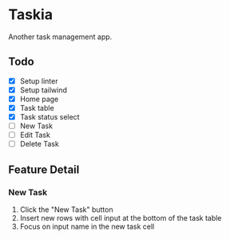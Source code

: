 # Taskia

Another task management app.

## Todo

- [x] Setup linter
- [x] Setup tailwind
- [x] Home page
- [x] Task table
- [x] Task status select
- [ ] New Task
- [ ] Edit Task
- [ ] Delete Task

## Feature Detail

### New Task

1. Click the "New Task" button
2. Insert new rows with cell input at the bottom of the task table
3. Focus on input name in the new task cell

